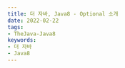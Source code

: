 ```yaml
---
title: 더 자바, Java8 - Optional 소개
date: 2022-02-22
tags:
- TheJava-Java8
keywords:
- 더 자바
- Java8
---
```

